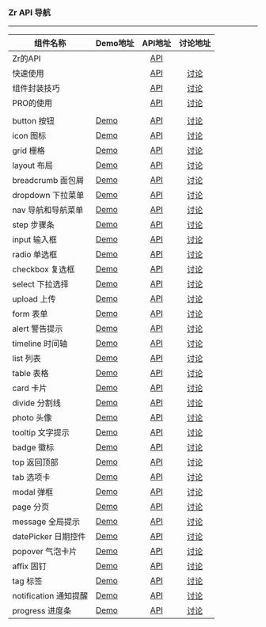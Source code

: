 ### Zr API 导航

---

| 组件名称     | Demo地址   |  API地址  |  讨论地址  |
| --------    | :----- | :----:  | :----:  |
| Zr的API  |    | [API](//github.com/guguaihaha/zr-engine/blob/master/docs/API.mdd)    |  |
| 快速使用  |    | [API](//github.com/guguaihaha/zr-engine/blob/master/docs/quick.md)    | [讨论](//github.com/guguaihaha/zr-engine/issues/3) |
| 组件封装技巧  |    | [API](//github.com/guguaihaha/zr-engine/blob/master/docs/API.md#user-content-add)    | [讨论](//github.com/guguaihaha/zr-engine/issues/5) |
| PRO的使用  |    | [API](//github.com/guguaihaha/zr-pro-flex)    | [讨论](//github.com/guguaihaha/zr-pro-flex/issues) |
|   |    |    |  |
| button 按钮  | [Demo]()   | [API](./inner/button.md)    | [讨论](//github.com/guguaihaha/zr-source/issues/2) |
| icon 图标  | [Demo]()   | [API](./inner/icon.md)    | [讨论](//github.com/guguaihaha/zr-source/issues/3) |
| grid 栅格  | [Demo]()   | [API](./inner/grid.md)    | [讨论](//github.com/guguaihaha/zr-source/issues/4) |
| layout 布局  | [Demo]()   | [API](./inner/layout.md)    | [讨论](//github.com/guguaihaha/zr-source/issues/5) |
| breadcrumb 面包屑  | [Demo]()   | [API](./inner/breadcrumb.md)    | [讨论](//github.com/guguaihaha/zr-source/issues/6) |
| dropdown 下拉菜单  | [Demo]()   | [API](./inner/dropdown.md)    | [讨论](//github.com/guguaihaha/zr-source/issues/7) |
| nav 导航和导航菜单  | [Demo]()   | [API](./inner/nav.md)    | [讨论](//github.com/guguaihaha/zr-source/issues/8) |
| step 步骤条  | [Demo]()   | [API](./inner/step.md)    | [讨论](//github.com/guguaihaha/zr-source/issues/9) |
| input 输入框  | [Demo]()   | [API](./inner/input.md)    | [讨论](//github.com/guguaihaha/zr-source/issues/10) |
| radio 单选框  | [Demo]()   | [API](./inner/radio.md)    | [讨论](//github.com/guguaihaha/zr-source/issues/11) |
| checkbox 复选框  | [Demo]()   | [API](./inner/checkbox.md)    | [讨论](//github.com/guguaihaha/zr-source/issues/12) |
| select 下拉选择  | [Demo]()   | [API](./inner/select.md)    | [讨论](//github.com/guguaihaha/zr-source/issues/13) |
| upload 上传  | [Demo]()   | [API](./inner/upload.md)    | [讨论](//github.com/guguaihaha/zr-source/issues/14) |
| form 表单  | [Demo]()   | [API](./inner/form.md)    | [讨论](//github.com/guguaihaha/zr-source/issues/15) |
| alert 警告提示  | [Demo]()   | [API](./inner/alert.md)    | [讨论](//github.com/guguaihaha/zr-source/issues/16) |
| timeline 时间轴  | [Demo]()   | [API](./inner/timeline.md)    | [讨论](//github.com/guguaihaha/zr-source/issues/17) |
| list 列表  | [Demo]()   | [API](./inner/list.md)    | [讨论](//github.com/guguaihaha/zr-source/issues/18) |
| table 表格  | [Demo]()   | [API](./inner/table.md)    | [讨论](//github.com/guguaihaha/zr-source/issues/19) |
| card 卡片  | [Demo]()   | [API](./inner/card.md)    | [讨论](//github.com/guguaihaha/zr-source/issues/20) |
| divide 分割线  | [Demo]()   | [API](./inner/divide.md)    | [讨论](//github.com/guguaihaha/zr-source/issues/21) |
| photo 头像  | [Demo]()   | [API](./inner/photo.md)    | [讨论](//github.com/guguaihaha/zr-source/issues/22) |
| tooltip 文字提示  | [Demo]()   | [API](./inner/tooltip.md)    | [讨论](//github.com/guguaihaha/zr-source/issues/23) |
| badge 徽标  | [Demo]()   | [API](./inner/badge.md)    | [讨论](//github.com/guguaihaha/zr-source/issues/24) |
| top 返回顶部  | [Demo]()   | [API](./inner/top.md)    | [讨论](//github.com/guguaihaha/zr-source/issues/25) |
| tab 选项卡  | [Demo]()   | [API](./inner/tab.md)    | [讨论](//github.com/guguaihaha/zr-source/issues/26) |
| modal 弹框  | [Demo]()   | [API](./inner/modal.md)    | [讨论](//github.com/guguaihaha/zr-source/issues/27) |
| page 分页  | [Demo]()   | [API](./inner/page.md)    | [讨论](//github.com/guguaihaha/zr-source/issues/28) |
| message 全局提示  | [Demo]()   | [API](./inner/message.md)    | [讨论](//github.com/guguaihaha/zr-source/issues/29) |
| datePicker 日期控件  | [Demo]()   | [API](./inner/datePicker.md)    | [讨论](//github.com/guguaihaha/zr-source/issues/30) |
| popover 气泡卡片  | [Demo]()   | [API](./inner/popover.md)    | [讨论](//github.com/guguaihaha/zr-source/issues/31) |
| affix 固钉  | [Demo]()   | [API](./inner/affix.md)    | [讨论](//github.com/guguaihaha/zr-source/issues/32) |
| tag 标签  | [Demo]()   | [API](./inner/tag.md)    | [讨论](//github.com/guguaihaha/zr-source/issues/33) |
| notification 通知提醒  | [Demo]()   | [API](./inner/notification.md)    | [讨论](//github.com/guguaihaha/zr-source/issues/34) |
| progress 进度条  | [Demo]()   | [API](./inner/progress.md)    | [讨论](//github.com/guguaihaha/zr-source/issues/35) |